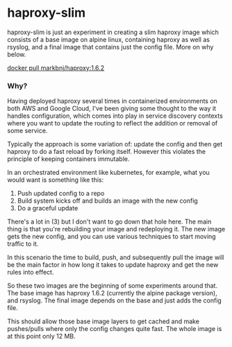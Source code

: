 # haproxy-slim

haproxy-slim is just an experiment in creating a slim haproxy image which
consists of a base image on alpine linux, containing haproxy as well as
rsyslog, and a final image that contains just the config file. More on
why below.

[docker pull markbnj/haproxy:1.6.2](https://hub.docker.com/r/markbnj/haproxy/)

### Why?

Having deployed haproxy several times in containerized environments on
both AWS and Google Cloud, I've been giving some thought to the way it
handles configuration, which comes into play in service discovery contexts
where you want to update the routing to reflect the addition or removal
of some service.

Typically the approach is some variation of: update the config and then
get haproxy to do a fast reload by forking itself. However this violates
the principle of keeping containers immutable.

In an orchestrated environment like kubernetes, for example, what you would
want is something like this:

  1) Push updated config to a repo
  2) Build system kicks off and builds an image with the new config
  3) Do a graceful update

There's a lot in (3) but I don't want to go down that hole here. The main
thing is that you're rebuilding your image and redeploying it. The new image
gets the new config, and you can use various techniques to start moving
traffic to it.

In this scenario the time to build, push, and subsequently pull the image
will be the main factor in how long it takes to update haproxy and get
the new rules into effect.

So these two images are the beginning of some experiments around that. The
base image has haproxy 1.6.2 (currently the alpine package version), and
rsyslog. The final image depends on the base and just adds the config file.

This should allow those base image layers to get cached and make pushes/pulls
where only the config changes quite fast. The whole image is at this point
only 12 MB.